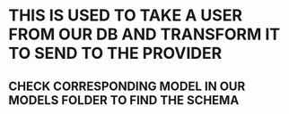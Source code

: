 # THIS IS USED TO TAKE A USER FROM OUR DB AND TRANSFORM IT TO SEND TO THE PROVIDER

## CHECK CORRESPONDING MODEL IN OUR MODELS FOLDER TO FIND THE SCHEMA
